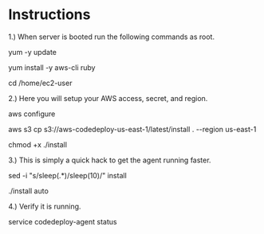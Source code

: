 Instructions
============
1.) When server is booted run the following commands as root.

yum -y update

yum install -y aws-cli ruby

cd /home/ec2-user

2.) Here you will setup your AWS access, secret, and region.

aws configure 

aws s3 cp s3://aws-codedeploy-us-east-1/latest/install . --region us-east-1

chmod +x ./install

3.) This is simply a quick hack to get the agent running faster.

sed -i "s/sleep(.*)/sleep(10)/" install 

./install auto

4.) Verify it is running.

service codedeploy-agent status 
